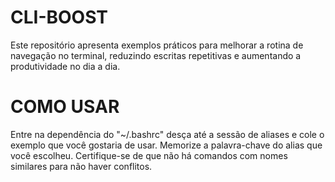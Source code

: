# CLI-BOOST

Este repositório apresenta exemplos práticos para melhorar a rotina de navegação no terminal, reduzindo escritas repetitivas e aumentando a produtividade no dia a dia.

# COMO USAR

Entre na dependência do "~/.bashrc" desça até a sessão de aliases e cole o exemplo que você gostaria de usar. Memorize a palavra-chave do alias que você escolheu. Certifique-se de que não há comandos com nomes similares para não haver conflitos.


